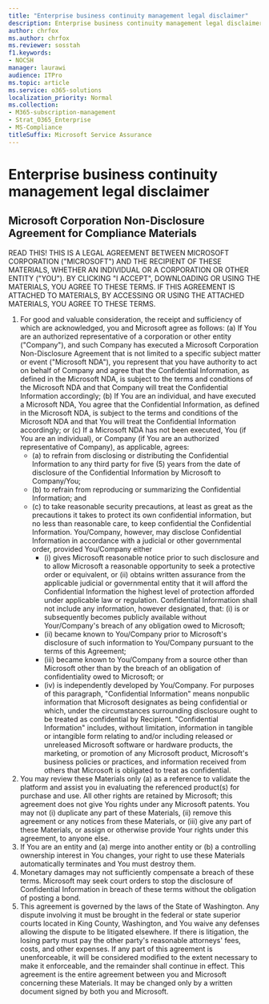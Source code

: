 ```yaml
---
title: "Enterprise business continuity management legal disclaimer"
description: Enterprise business continuity management legal disclaimer
author: chrfox
ms.author: chrfox
ms.reviewer: sosstah
f1.keywords:
- NOCSH
manager: laurawi
audience: ITPro
ms.topic: article
ms.service: o365-solutions
localization_priority: Normal
ms.collection: 
- M365-subscription-management
- Strat_O365_Enterprise
- MS-Compliance
titleSuffix: Microsoft Service Assurance
---
```


# Enterprise business continuity management legal disclaimer

## Microsoft Corporation Non-Disclosure Agreement for Compliance Materials

READ THIS! THIS IS A LEGAL AGREEMENT BETWEEN MICROSOFT CORPORATION ("MICROSOFT") AND THE RECIPIENT OF THESE MATERIALS, WHETHER AN INDIVIDUAL OR A CORPORATION OR OTHER ENTITY ("YOU"). BY CLICKING "I ACCEPT", DOWNLOADING OR USING THE MATERIALS, YOU AGREE TO THESE TERMS. IF THIS AGREEMENT IS ATTACHED TO MATERIALS, BY ACCESSING OR USING THE ATTACHED MATERIALS, YOU
AGREE TO THESE TERMS.

1. For good and valuable consideration, the receipt and sufficiency of which are acknowledged, you and Microsoft agree as follows: (a) If You are an authorized representative of a corporation or other entity ("Company"), and such Company has executed a Microsoft Corporation Non-Disclosure Agreement that is not limited to a specific subject matter or event ("Microsoft NDA"), you represent that you have authority to act on behalf of Company and agree that the Confidential Information, as defined in the Microsoft NDA, is subject to the terms and  conditions of the Microsoft NDA and that Company will treat the Confidential Information accordingly; (b) If You are an individual, and have executed a  Microsoft NDA, You agree that the Confidential Information, as defined in the Microsoft NDA, is subject to the terms and conditions of the Microsoft NDA and  that You will treat the Confidential Information accordingly; or (c) If a Microsoft NDA has not been executed, You (if You are an individual), or Company (if You are an authorized representative of Company), as applicable, agrees: 
    - (a) to refrain from disclosing or distributing the Confidential Information to any third party for five (5) years from the date of disclosure of the Confidential Information by Microsoft to Company/You; 
    - (b) to refrain from reproducing or summarizing the  Confidential Information; and 
    - (c) to take reasonable security precautions, at least as great as the precautions it takes to protect its own confidential information, but no less than reasonable care, to keep confidential the Confidential Information. You/Company, however, may disclose Confidential Information in  accordance with a judicial or other governmental order, provided You/Company either 
        - (i) gives Microsoft reasonable notice prior to such disclosure and to allow  Microsoft a reasonable opportunity to seek a protective order or equivalent, or (ii) obtains written assurance from the applicable judicial or governmental entity  that it will afford the Confidential Information the highest level of protection afforded under applicable law or regulation. Confidential Information shall not include any information, however designated, that: (i) is or subsequently becomes publicly available without Your/Company's breach of any obligation owed to  Microsoft; 
        - (ii) became known to You/Company prior to Microsoft's disclosure of such information to You/Company pursuant to the terms of this Agreement;
        - (iii) became known to You/Company from a source other than Microsoft other than by the breach of an obligation of confidentiality owed to Microsoft; or
        - (iv) is  independently developed by You/Company. For purposes of this paragraph, "Confidential Information" means nonpublic information that Microsoft designates as being confidential or which, under the circumstances surrounding disclosure ought to be treated as confidential by Recipient. "Confidential Information" includes, without limitation, information in tangible or intangible form relating to and/or including released or unreleased Microsoft software or hardware  products, the marketing, or promotion of any Microsoft product, Microsoft's business policies or practices, and information received from others that Microsoft is obligated to treat as confidential.
2. You may review these Materials only (a) as a reference to validate the platform and assist you in evaluating the referenced product(s) for purchase and use. All other rights are retained by Microsoft; this agreement does not give You rights under any Microsoft patents. You may not (i) duplicate any part of these Materials, (ii) remove this agreement or any notices from these Materials, or (iii) give any part of these Materials, or assign or otherwise provide Your rights under this agreement, to anyone else. 
3. If You are an entity and (a) merge into another entity or (b) a controlling ownership interest in You changes, your right to use these Materials automatically terminates and You must destroy them. 
4. Monetary damages may not sufficiently compensate a breach of these terms.  Microsoft may seek court orders to stop the disclosure of Confidential Information in breach of these terms without the obligation of posting a bond.  
5. This agreement is governed by the laws of the State of Washington. Any dispute involving it must be brought in the federal or state superior courts located in King County, Washington, and You waive any defenses allowing the dispute to be litigated elsewhere. If there is litigation, the losing party must pay the other party's reasonable attorneys' fees, costs, and other expenses. If any part of this agreement is unenforceable, it will be considered modified to the extent necessary to make it enforceable, and the remainder shall continue in effect. This agreement is the entire agreement between you and Microsoft concerning these Materials. It may be changed only by a written document signed by both you and Microsoft.
